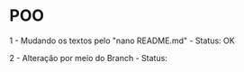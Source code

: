 # POO

1 - Mudando os textos pelo "nano README.md" - Status: OK 

2 - Alteração por meio do Branch - Status: 
